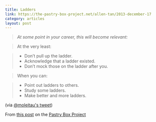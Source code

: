```yaml
---
title: Ladders
link: https://the-pastry-box-project.net/allen-tan/2013-december-17
category: articles
layout: post
---
```


> _At some point in your career, this will become relevant:_

> At the very least:

> * Don’t pull up the ladder.
> * Acknowledge that a ladder existed.
> * Don’t mock those on the ladder after you.

> When you can:

> * Point out ladders to others.
> * Study some ladders.
> * Make better and more ladders.

(via [@moleitau's tweet][3])

From [this post][2] on the [Pastry Box Project][1]

[1]: https://the-pastry-box-project.net/
[2]: https://the-pastry-box-project.net/allen-tan/2013-december-17
[3]: https://twitter.com/moleitau/status/318629398507028481

